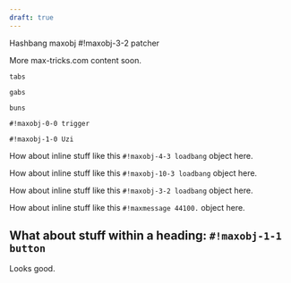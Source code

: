 ```yaml
---
draft: true
---
```



Hashbang maxobj
#!maxobj-3-2 patcher



More max-tricks.com content soon. 
```max-object
tabs
```

```max-message
gabs
```

```burger
buns
```

`#!maxobj-0-0 trigger`


`#!maxobj-1-0 Uzi`

How about inline stuff like this `#!maxobj-4-3 loadbang` object here.

How about inline stuff like this `#!maxobj-10-3 loadbang` object here.

How about inline stuff like this `#!maxobj-3-2 loadbang` object here.


How about inline stuff like this `#!maxmessage 44100.` object here.

## What about stuff within a heading: `#!maxobj-1-1 button`

Looks good.